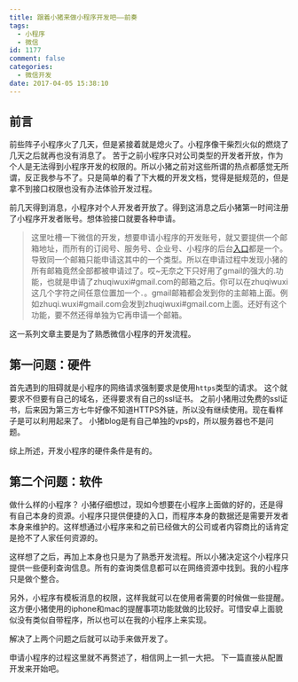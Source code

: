 ```yaml
---
title: 跟着小猪来做小程序开发吧——前奏
tags:
  - 小程序
  - 微信
id: 1177
comment: false
categories:
  - 微信开发
date: 2017-04-05 15:38:10
---
```


## 前言

前些阵子小程序火了几天，但是紧接着就是熄火了。小程序像干柴烈火似的燃烧了几天之后就再也没有消息了。
苦于之前小程序只对公司类型的开发者开放，作为个人是无法得到小程序开发的权限的。所以小猪之前对这些所谓的热点都感觉无所谓，反正我参与不了。只是简单的看了下大概的开发文档，觉得是挺规范的，但是拿不到接口权限也没有办法体验开发过程。

前几天得到消息，小程序对个人开发者开放了。得到这消息之后小猪第一时间注册了小程序开发者账号。想体验接口就要各种申请。

> 这里吐槽一下微信的开发，想要申请小程序的开发账号，就又要提供一个邮箱地址，而所有的订阅号、服务号、企业号、小程序的后台[入口](https://mp.weixin.qq.com)都是一个。导致同一个邮箱只能申请这其中的一个类型。所以在申请过程中发现小猪的所有邮箱竟然全部都被申请过了。哎~无奈之下只好用了gmail的强大的.功能，也就是申请了zhuqiwuxi#gmail.com的邮箱之后。你可以在zhuqiwuxi这几个字符之间任意位置加一个`.`。gmail邮箱都会发到你的主邮箱上面。例如zhuqi.wuxi#gmail.com会发到zhuqiwuxi#gmail.com上面。还好有这个功能，要不然还得单独为它再申请一个邮箱。

这一系列文章主要是为了熟悉微信小程序的开发流程。

## 第一问题：硬件

首先遇到的阻碍就是小程序的网络请求强制要求是使用`https`类型的请求。
这个就要求不但要有自己的域名，还得要求有自己的ssl证书。
之前小猪用过免费的ssl证书，后来因为第三方七牛好像不知道HTTPS外链，所以没有继续使用。现在看样子是可以利用起来了。
小猪blog是有自己单独的vps的，所以服务器也不是问题。

综上所述，开发小程序的硬件条件是有的。

## 第二个问题：软件

做什么样的小程序？
小猪仔细想过，现如今想要在小程序上面做的好的，还是得有自己本身的资源。小程序只提供便捷的入口，而程序本身的数据还是需要开发者本身来维护的。这样想通过小程序来和之前已经做大的公司或者内容商比的话肯定是抢不了人家任何资源的。

这样想了之后，再加上本身也只是为了熟悉开发流程。所以小猪决定这个小程序只提供一些便利查询信息。所有的查询类信息都可以在网络资源中找到。我的小程序只是做个整合。

另外，小程序有模板消息的权限，这样我就可以在使用者需要的时候做一些提醒。这方便小猪使用的iphone和mac的提醒事项功能就做的比较好。可惜安卓上面貌似没有类似自带程序，所以也可以在我的小程序上来实现。

解决了上两个问题之后就可以动手来做开发了。

申请小程序的过程这里就不再赘述了，相信网上一抓一大把。
下一篇直接从配置开发来开始吧。